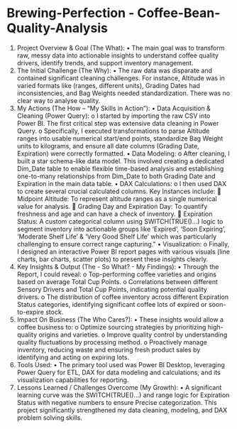 # Brewing-Perfection - Coffee-Bean-Quality-Analysis

1)	 Project Overview & Goal (The What):
    •	 The main goal was to transform raw, messy data into actionable insights to understand   coffee quality drivers, identify trends, and support inventory management.
2)	 The Initial Challenge (The Why):
    •	The raw data was disparate and contained significant cleaning challenges. For instance, Altitude was in varied formats like (ranges, different units), Grading Dates had inconsistencies, and Bag Weights needed standardization.            There was no clear way to analyse quality.
3)	My Actions (The How – “My Skills in Action”):
    •	Data Acquisition & Cleaning (Power Query):
      o	I started by importing the raw CSV into Power BI. The first critical step was extensive data cleaning in Power Query.
      o	Specifically, I executed transformations to parse Altitude ranges into usable numerical start/end points, standardize Bag Weight units to kilograms, and ensure all date columns (Grading Date, Expiration) were correctly formatted.
    •	Data Modeling:
      o	After cleaning, I built a star schema-like data model. This involved creating a dedicated Dim_Date table to enable flexible time-based analysis and establishing one-to-many relationships from Dim_Date to both Grading Date and            Expiration in the main data table.
    •	DAX Calculations:
      o	I then used DAX to create several crucial calculated columns. Key Instances include:
        	Midpoint Altitude: To represent altitude ranges as a single numerical value for analysis.
        	Grading Day and Expiration Day: To quantify freshness and age and can have a check of inventory.
        	Expiration Status: A custom categorical column using SWITCH(TRUE()...) logic to segment inventory into actionable groups like ‘Expired’, ‘Soon Expiring’, ‘Moderate Shelf Life’ & ‘Very Good Shelf Life’ which was particularly              challenging to ensure correct range capturing."
    •	Visualization:
      o	Finally, I designed an interactive Power BI report pages with various visuals (line charts, bar charts, scatter plots) to present these insights clearly.
4)	Key Insights & Output (The - So What? - My Findings):
    •	Through the Report, I could reveal:
      o	Top-performing coffee varieties and origins based on average Total Cup Points.
      o	Correlations between different Sensory Drivers and Total Cup Points, indicating potential quality drivers.
      o	The distribution of coffee inventory across different Expiration Status categories, identifying significant coffee lots of expired or soon-to-expire stock.
5)	Impact On Business (The Who Cares?):
    •	These insights would allow a coffee business to:
      o	Optimize sourcing strategies by prioritizing high-quality origins and varieties.
      o	Improve quality control by understanding quality fluctuations by processing method.
      o	Proactively manage inventory, reducing waste and ensuring fresh product sales by identifying and acting on expiring lots.
6)	 Tools Used:
    •	The primary tool used was Power BI Desktop, leveraging Power Query for ETL, DAX for data modeling and calculations, and its visualization capabilities for reporting.
7)	Lessons Learned / Challenges Overcome (My Growth):
    •	A significant learning curve was the SWITCH(TRUE()...) and range logic for Expiration Status with negative numbers to ensure Precise categorization. This project significantly strengthened my data cleaning, modeling, and DAX             problem solving skills.
